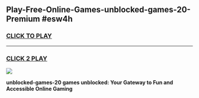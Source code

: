 
## Play-Free-Online-Games-unblocked-games-20-Premium #esw4h
<h3>
<a href="https://premium.freeplayer.one?title=unblocked-games-20&ref=8M">CLICK TO PLAY</a></h3>
<hr>

<h3>
<a href="https://premium.freeplayer.one?title=unblocked-games-20&ref=8M">CLICK 2 PLAY</a>
  
</h3>

<a href="https://premium.freeplayer.one?title=unblocked-games-20&ref=8M"><img src="https://clearcache.store/games.png"></a>


**unblocked-games-20 games unblocked: Your Gateway to Fun and Accessible Online Gaming**
